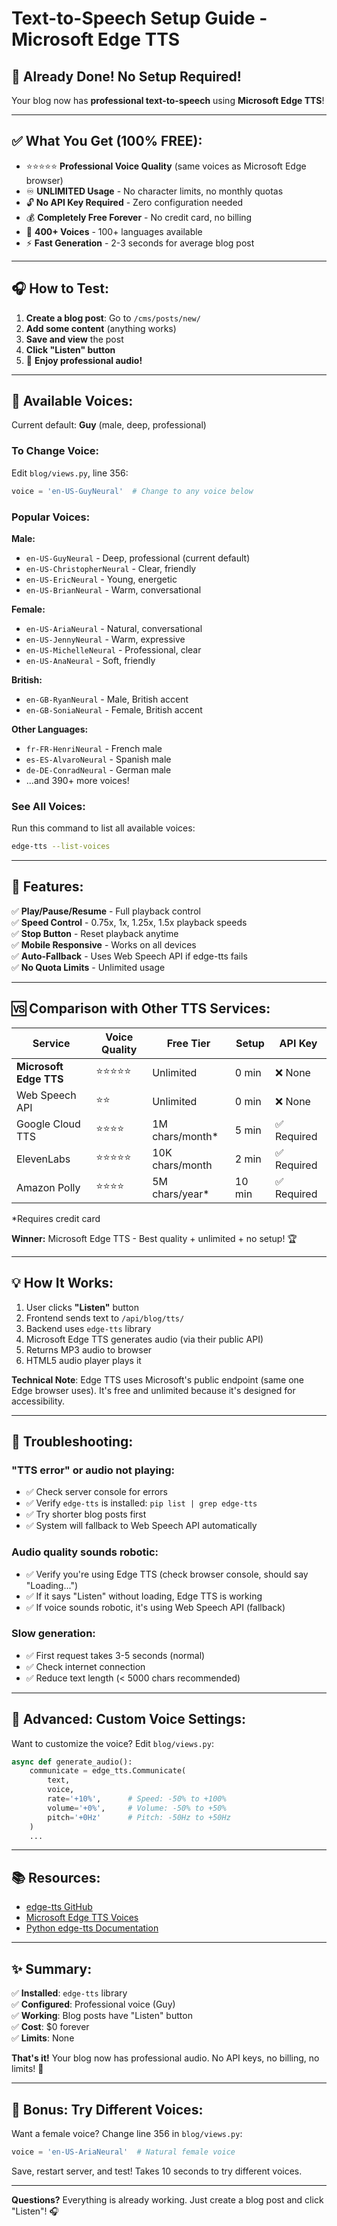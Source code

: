 # Text-to-Speech Setup Guide - Microsoft Edge TTS

## 🎉 **Already Done! No Setup Required!**

Your blog now has **professional text-to-speech** using **Microsoft Edge TTS**!

---

## ✅ **What You Get (100% FREE):**

- ⭐⭐⭐⭐⭐ **Professional Voice Quality** (same voices as Microsoft Edge browser)
- ♾️ **UNLIMITED Usage** - No character limits, no monthly quotas
- 🔓 **No API Key Required** - Zero configuration needed
- 💰 **Completely Free Forever** - No credit card, no billing
- 🎤 **400+ Voices** - 100+ languages available
- ⚡ **Fast Generation** - 2-3 seconds for average blog post

---

## 🎧 **How to Test:**

1. **Create a blog post**: Go to `/cms/posts/new/`
2. **Add some content** (anything works)
3. **Save and view** the post
4. **Click "Listen" button**
5. 🎉 **Enjoy professional audio!**

---

## 🎤 **Available Voices:**

Current default: **Guy** (male, deep, professional)

### To Change Voice:

Edit `blog/views.py`, line 356:

```python
voice = 'en-US-GuyNeural'  # Change to any voice below
```

### **Popular Voices:**

**Male:**
- `en-US-GuyNeural` - Deep, professional (current default)
- `en-US-ChristopherNeural` - Clear, friendly
- `en-US-EricNeural` - Young, energetic
- `en-US-BrianNeural` - Warm, conversational

**Female:**
- `en-US-AriaNeural` - Natural, conversational
- `en-US-JennyNeural` - Warm, expressive
- `en-US-MichelleNeural` - Professional, clear
- `en-US-AnaNeural` - Soft, friendly

**British:**
- `en-GB-RyanNeural` - Male, British accent
- `en-GB-SoniaNeural` - Female, British accent

**Other Languages:**
- `fr-FR-HenriNeural` - French male
- `es-ES-AlvaroNeural` - Spanish male
- `de-DE-ConradNeural` - German male
- ...and 390+ more voices!

### **See All Voices:**

Run this command to list all available voices:
```bash
edge-tts --list-voices
```

---

## 🚀 **Features:**

✅ **Play/Pause/Resume** - Full playback control  
✅ **Speed Control** - 0.75x, 1x, 1.25x, 1.5x playback speeds  
✅ **Stop Button** - Reset playback anytime  
✅ **Mobile Responsive** - Works on all devices  
✅ **Auto-Fallback** - Uses Web Speech API if edge-tts fails  
✅ **No Quota Limits** - Unlimited usage  

---

## 🆚 **Comparison with Other TTS Services:**

| Service | Voice Quality | Free Tier | Setup | API Key |
|---------|--------------|-----------|-------|---------|
| **Microsoft Edge TTS** | ⭐⭐⭐⭐⭐ | Unlimited | 0 min | ❌ None |
| Web Speech API | ⭐⭐ | Unlimited | 0 min | ❌ None |
| Google Cloud TTS | ⭐⭐⭐⭐ | 1M chars/month* | 5 min | ✅ Required |
| ElevenLabs | ⭐⭐⭐⭐⭐ | 10K chars/month | 2 min | ✅ Required |
| Amazon Polly | ⭐⭐⭐⭐ | 5M chars/year* | 10 min | ✅ Required |

*Requires credit card

**Winner:** Microsoft Edge TTS - Best quality + unlimited + no setup! 🏆

---

## 💡 **How It Works:**

1. User clicks **"Listen"** button
2. Frontend sends text to `/api/blog/tts/`
3. Backend uses `edge-tts` library
4. Microsoft Edge TTS generates audio (via their public API)
5. Returns MP3 audio to browser
6. HTML5 audio player plays it

**Technical Note**: Edge TTS uses Microsoft's public endpoint (same one Edge browser uses). It's free and unlimited because it's designed for accessibility.

---

## 🔧 **Troubleshooting:**

### **"TTS error" or audio not playing:**
- ✅ Check server console for errors
- ✅ Verify `edge-tts` is installed: `pip list | grep edge-tts`
- ✅ Try shorter blog posts first
- ✅ System will fallback to Web Speech API automatically

### **Audio quality sounds robotic:**
- ✅ Verify you're using Edge TTS (check browser console, should say "Loading...")
- ✅ If it says "Listen" without loading, Edge TTS is working
- ✅ If voice sounds robotic, it's using Web Speech API (fallback)

### **Slow generation:**
- ✅ First request takes 3-5 seconds (normal)
- ✅ Check internet connection
- ✅ Reduce text length (< 5000 chars recommended)

---

## 🎯 **Advanced: Custom Voice Settings:**

Want to customize the voice? Edit `blog/views.py`:

```python
async def generate_audio():
    communicate = edge_tts.Communicate(
        text, 
        voice,
        rate='+10%',      # Speed: -50% to +100%
        volume='+0%',     # Volume: -50% to +50%
        pitch='+0Hz'      # Pitch: -50Hz to +50Hz
    )
    ...
```

---

## 📚 **Resources:**

- [edge-tts GitHub](https://github.com/rany2/edge-tts)
- [Microsoft Edge TTS Voices](https://speech.microsoft.com/portal/voicegallery)
- [Python edge-tts Documentation](https://pypi.org/project/edge-tts/)

---

## ✨ **Summary:**

✅ **Installed**: `edge-tts` library  
✅ **Configured**: Professional voice (Guy)  
✅ **Working**: Blog posts have "Listen" button  
✅ **Cost**: $0 forever  
✅ **Limits**: None  

**That's it!** Your blog now has professional audio. No API keys, no billing, no limits! 🎉

---

## 🎁 **Bonus: Try Different Voices:**

Want a female voice? Change line 356 in `blog/views.py`:

```python
voice = 'en-US-AriaNeural'  # Natural female voice
```

Save, restart server, and test! Takes 10 seconds to try different voices.

---

**Questions?** Everything is already working. Just create a blog post and click "Listen"! 🎧

